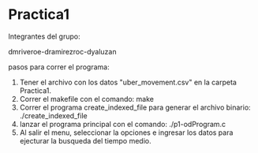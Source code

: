 # Practica1

Integrantes del grupo:

dmriveroe-dramirezroc-dyaluzan

pasos para correr el programa:

1. Tener el archivo con los datos "uber_movement.csv" en la carpeta Practica1.
2. Correr el makefile con el comando: make
3. Correr el programa create_indexed_file para generar el archivo binario: ./create_indexed_file
4. lanzar el programa principal con el comando: ./p1-odProgram.c
5. Al salir el menu, seleccionar la opciones e ingresar los datos para ejecturar la busqueda del tiempo medio. 

